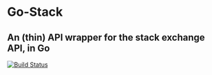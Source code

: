 # Go-Stack
## An (thin) API wrapper for the stack exchange API, in Go
[![Build Status](https://travis-ci.org/saresend/Stack-Go.svg?branch=master)](https://travis-ci.org/saresend/Stack-Go)
